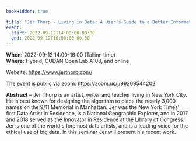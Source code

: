 ```yaml
---
bookHidden: true

title: "Jer Thorp - Living in Data: A User's Guide to a Better Information Future"
event:
  start: 2022-09-12T14:00:00-00:00
  end: 2022-09-12T16:00:00-00:00
---
```


**When:** 2022-09-12 14:00-16:00 (Tallinn time)  
**Where:** Hybrid, CUDAN Open Lab A108, and online  

Website: https://www.jerthorp.com/  

The event is public via zoom: https://zoom.us/j/99209544202

<!--more-->
**Abstract** – Jer Thorp is an artist, writer and teacher living in New York City. He is best known for designing the algorithm to place the nearly 3,000 names on the 9/11 Memorial in Manhattan. Jer was the New York Times' first Data Artist in Residence, is a National Geographic Explorer, and in 2017 and 2018 served as the Innovator in Residence at the Library of Congress. Jer is one of the world's foremost data artists, and is a leading voice for the ethical use of big data. In this seminar Jer will present his recent work. 
